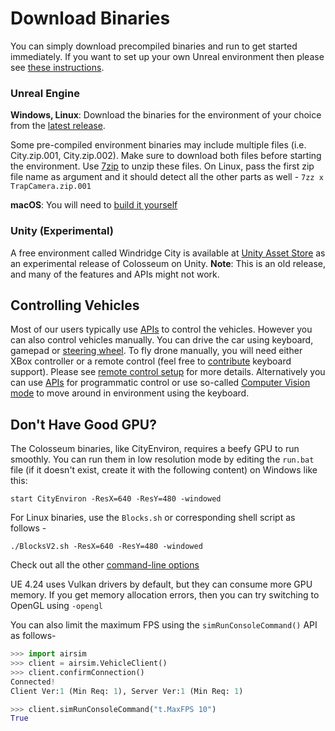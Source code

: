 # Download Binaries

You can simply download precompiled binaries and run to get started immediately. If you want to set up your own Unreal environment then please see [these instructions](https://github.com/CodexLabsLLC/Colosseum/#how-to-get-it).

### Unreal Engine

**Windows, Linux**: Download the binaries for the environment of your choice from the [latest release](https://github.com/CodexLabsLLC/Colosseum/releases).

Some pre-compiled environment binaries may include multiple files (i.e. City.zip.001, City.zip.002). Make sure to download both files before starting the environment.
Use [7zip](https://www.7-zip.org/download.html) to unzip these files. On Linux, pass the first zip file name as argument and it should detect all the other parts as well - `7zz x TrapCamera.zip.001`

**macOS**:  You will need to [build it yourself](build_linux.md)

### Unity (Experimental)

A free environment called Windridge City is available at [Unity Asset Store](https://assetstore.unity.com/) as an experimental release of Colosseum on Unity. **Note**: This is an old release, and many of the features and APIs might not work.

## Controlling Vehicles

Most of our users typically use [APIs](apis.md) to control the vehicles. However you can also control vehicles manually. You can drive the car using keyboard, gamepad or [steering wheel](steering_wheel_installation.md). To fly drone manually, you will need either XBox controller or a remote control (feel free to [contribute](CONTRIBUTING.md) keyboard support). Please see [remote control setup](remote_control.md) for more details. Alternatively you can use [APIs](apis.md) for programmatic control or use so-called [Computer Vision mode](image_apis.md) to move around in environment using the keyboard.

## Don't Have Good GPU?

The Colosseum binaries, like CityEnviron, requires a beefy GPU to run smoothly. You can run them in low resolution mode by editing the `run.bat` file (if it doesn't exist, create it with the following content) on Windows like this:

```batch
start CityEnviron -ResX=640 -ResY=480 -windowed
```

For Linux binaries, use the `Blocks.sh` or corresponding shell script as follows -

```shell
./BlocksV2.sh -ResX=640 -ResY=480 -windowed
```

Check out all the other [command-line options](https://docs.unrealengine.com/en-US/ProductionPipelines/CommandLineArguments/index.html)

UE 4.24 uses Vulkan drivers by default, but they can consume more GPU memory. If you get memory allocation errors, then you can try switching to OpenGL using `-opengl`

You can also limit the maximum FPS using the `simRunConsoleCommand()` API as follows-

```python
>>> import airsim
>>> client = airsim.VehicleClient()
>>> client.confirmConnection()
Connected!
Client Ver:1 (Min Req: 1), Server Ver:1 (Min Req: 1)

>>> client.simRunConsoleCommand("t.MaxFPS 10")
True
```
